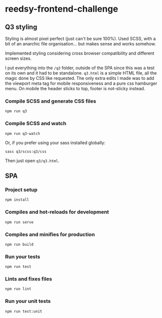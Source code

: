 
# reedsy-frontend-challenge


## Q3 styling

Styling is almost pixel perfect (just can't be sure 100%). Used SCSS, with a bit of an anarchic file organisation... but makes sense and works somehow.

Implemented styling considering cross browser compatibility and different screen sizes.

I put everything into the ```/q3``` folder, outside of the SPA since this was a test on its own and it had to be standalone. ```q3.html``` is a simple HTML file, all the magic done by CSS like requested. The only extra edits I made was to add the viewport meta tag for mobile responsiveness and a pure css hamburger menu. On mobile the header sticks to top, footer is not-sticky instead.

### Compile SCSS and generate CSS files
```
npm run q3
```

### Compile SCSS and watch
```
npm run q3-watch
```


Or, if you prefer using your sass installed globally: 

```
sass q3/scss:q3/css
```

Then just open ```q3/q3.html```.

## SPA

### Project setup
```
npm install
```

### Compiles and hot-reloads for development
```
npm run serve
```

### Compiles and minifies for production
```
npm run build
```

### Run your tests
```
npm run test
```

### Lints and fixes files
```
npm run lint
```

### Run your unit tests
```
npm run test:unit
```
